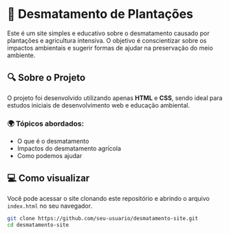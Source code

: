 # 🌱 Desmatamento de Plantações

Este é um site simples e educativo sobre o desmatamento causado por plantações e agricultura intensiva. O objetivo é conscientizar sobre os impactos ambientais e sugerir formas de ajudar na preservação do meio ambiente.

## 🔍 Sobre o Projeto

O projeto foi desenvolvido utilizando apenas **HTML** e **CSS**, sendo ideal para estudos iniciais de desenvolvimento web e educação ambiental.

### 🌍 Tópicos abordados:

- O que é o desmatamento
- Impactos do desmatamento agrícola
- Como podemos ajudar

## 💻 Como visualizar

Você pode acessar o site clonando este repositório e abrindo o arquivo `index.html` no seu navegador.

```bash
git clone https://github.com/seu-usuario/desmatamento-site.git
cd desmatamento-site

